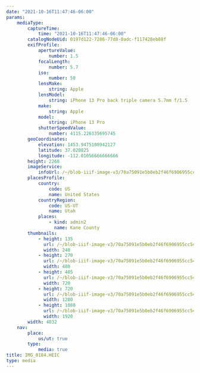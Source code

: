 ```yaml
---
date: "2021-10-16T11:47:46-06:00"
params:
    mediaType:
        captureTime:
            time: "2021-10-16T11:47:46-06:00"
        catalogNodeUid: 0197d122-7286-77d8-8adc-f117428eb88f
        exifProfile:
            apertureValue:
                number: 1.5
            focalLength:
                number: 5.7
            iso:
                number: 50
            lensMake:
                string: Apple
            lensModel:
                string: iPhone 13 Pro back triple camera 5.7mm f/1.5
            make:
                string: Apple
            model:
                string: iPhone 13 Pro
            shutterSpeedValue:
                number: 4115.226335695745
        geoCoordinates:
            elevation: 1453.9475100942127
            latitude: 37.020825
            longitude: -112.01056666666666
        height: 2268
        imageService:
            infoUrl: /~/blob-iiif-image-v3/70a75091e5b0eb2f46f6906955cc54f30301b03ccd2abecb136f2113c16481da/info.json
        placesProfile:
            country:
                code: US
                name: United States
            countryRegion:
                code: US-UT
                name: Utah
            places:
                - kind: admin2
                  name: Kane County
        thumbnails:
            - height: 135
              url: /~/blob-iiif-image-v3/70a75091e5b0eb2f46f6906955cc54f30301b03ccd2abecb136f2113c16481da/full/240%2C135/0/default.jpg
              width: 240
            - height: 270
              url: /~/blob-iiif-image-v3/70a75091e5b0eb2f46f6906955cc54f30301b03ccd2abecb136f2113c16481da/full/480%2C270/0/default.jpg
              width: 480
            - height: 405
              url: /~/blob-iiif-image-v3/70a75091e5b0eb2f46f6906955cc54f30301b03ccd2abecb136f2113c16481da/full/720%2C405/0/default.jpg
              width: 720
            - height: 720
              url: /~/blob-iiif-image-v3/70a75091e5b0eb2f46f6906955cc54f30301b03ccd2abecb136f2113c16481da/full/1280%2C720/0/default.jpg
              width: 1280
            - height: 1080
              url: /~/blob-iiif-image-v3/70a75091e5b0eb2f46f6906955cc54f30301b03ccd2abecb136f2113c16481da/full/1920%2C1080/0/default.jpg
              width: 1920
        width: 4032
    nav:
        place:
            us/ut: true
        type:
            media: true
title: IMG_0184.HEIC
type: media
---
```


